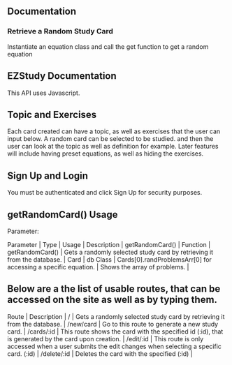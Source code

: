 ## Documentation

### Retrieve a Random Study Card
Instantiate an equation class and call the get function to get a random equation
## EZStudy Documentation
This API uses Javascript.

## Topic and Exercises
Each card created can have a topic, as well as exercises that the user can input below. A random card can be selected to be studied. and
then the user can look at the topic as well as definition for example. Later features will include having preset equations, as well as
hiding the exercises.

## Sign Up and Login
You must be authenticated and click Sign Up for security purposes.

## getRandomCard() Usage

Parameter:

Parameter | Type | Usage | Description | 
getRandomCard() | Function | getRandomCard() | Gets a randomly selected study card by retrieving it from the database. | 
Card | db Class | Cards[0].randProblemsArr[0] for accessing a specific equation. | Shows the array of problems. | 

## Below are a the list of usable routes, that can be accessed on the site as well as by typing them.

Route | Description | 
/ | Gets a randomly selected study card by retrieving it from the database. | 
/new/card |  Go to this route to generate a new study card. | 
/cards/:id |  This route shows the card with the specified id (:id), that is generated by the card upon creation. | 
/edit/:id | This route is only accessed when a user submits the edit changes when selecting a specific card. (:id) | 
/delete/:id | Deletes the card with the specified (:id) | 
